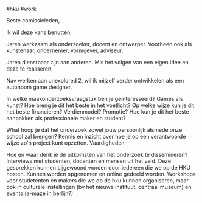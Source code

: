 #hku #work 

Beste comissieleden,

Ik wil deze kans benutten, 

Jaren werkzaam als onderzoeker, docent en ontwerper.
Voorheen ook als kunstenaar, ondernemer, vormgever, adviseur.

Jaren dienstbaar zijn aan anderen. 
Mis het volgen van een eigen idee en deze te realiseren.

Nav werken aan unexplored 2, wil ik mijzelf verder ontwikkelen als een autonoom game designer. 

In welke maakonderzoeksvraagstuk ben je geinteresseerd?
Games als kunst? Hoe breng je dit het beste in het voetlicht? Op welke wijze kun je dit het beste financieren? Verdienmodel? Promotie?
Hoe kun je dit het beste aanpakken als professionele maker en student? 



What hoop je dat het onderzoek zowel jouw persoonlijk alsmede onze school zal brengen?
Kennis en inzicht over hoe je op een verantwoorde wijze zo'n project kunt opzetten. 
Vaardigheden 


Hoe en waar denk je de uitkomsten van het onderzoek te dissemineren?
Interviews met studenten, docenten en mensen uit het veld. Deze gesprekken kunnen bijgewoond worden door iedereen die we op de HKU hosten.  Kunnen worden opgenomen en online gedeeld worden.
Workshops voor studetenten en makers die we op de hku kunnen organiseren, maar ook in culturele instellingen (bv het nieuwe instituut, centraal museum) en events (a-maze in berlijn?)

